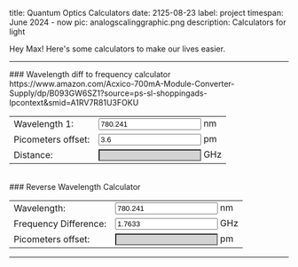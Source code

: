 title: Quantum Optics Calculators
date: 2125-08-23
label: project
timespan: June 2024 - now
pic: analogscalinggraphic.png
description: Calculators for light

Hey Max! Here's some calculators to make our lives easier.




<hr>
### Wavelength diff to frequency calculator
<!-- (c / 780.241 nm ) - (c / 780.2442 nm) -->
<form id="wavelengthForm">
	<table style="width:100%">
		<tr>
			<td>Wavelength 1:</td>
			<td><input id="wavelength1" type="number" step="0.01" value="780.241"> nm</td>
		</tr>https://www.amazon.com/Acxico-700mA-Module-Converter-Supply/dp/B093GW6SZ1?source=ps-sl-shoppingads-lpcontext&smid=A1RV7R81U3FOKU
		<!-- <tr>
			<td>Wavelength 2:</td>
			<td><input id="wavelength2" type="number" step="0.01" value=""> nm</td>
		</tr> -->
		<tr>
			<td>Picometers offset:</td>
			<td><input id="picometers" type="number" value="3.6"> pm</td>
		</tr>
		<tr>
			<td>Distance:</td>
			<td><input id="result" style="background-color:lightgray" type="text" readonly> GHz</td>
		</tr>
	</table>
</form>

<br>
### Reverse Wavelength Calculator
<form id="reverseWavelengthForm">
	<table style="width:100%">
		<tr>
			<td>Wavelength:</td>
			<td><input id="wavelength" type="number" step="0.0001" value="780.241"> nm</td>
		</tr>
		<tr>
			<td>Frequency Difference:</td>
			<td><input id="frequencyDiff" type="number" step="0.0001" value="1.7633"> GHz</td>
		</tr>
		<tr>
			<td>Picometers offset:</td>
			<td><input id="picometersResult" style="background-color:lightgray" type="text" readonly> pm</td>
		</tr>
	</table>
</form>

<hr>


<script> /////////////// Solves the calculators equations 
function calculateResult() {
	const wavelength1 = parseFloat(document.getElementById("wavelength1").value);
	const picometers = parseFloat(document.getElementById("picometers").value);

	// TODO: Replace this with your calculation logic
	let result = (299702547000000000 / wavelength1) - (299702547000000000 / (wavelength1+picometers/1000));
	result = result/10**9

	document.getElementById("result").value = result.toFixed(4);
}
document.getElementById("wavelengthForm").oninput = calculateResult;
calculateResult(); // Initial calculation



const c = 299792458; // speed of light in m/s

function calculatePicometers() {
	const wavelength = parseFloat(document.getElementById("wavelength").value);
	const frequencyDiff = parseFloat(document.getElementById("frequencyDiff").value);

	// Convert wavelength to meters
	const wavelengthMeters = wavelength * 1e-9;

	// Calculate frequency of the first wavelength
	const frequency1 = c / wavelengthMeters;

	// Calculate the second frequency
	const frequency2 = frequency1 - frequencyDiff * 1e9;

	// Calculate the second wavelength
	const wavelength2Meters = c / frequency2;

	// Calculate the difference in picometers
	const picometersDiff = (wavelength2Meters - wavelengthMeters) * 1e12;

	document.getElementById("picometersResult").value = picometersDiff.toFixed(4);
}

document.getElementById("reverseWavelengthForm").oninput = calculatePicometers;
calculatePicometers(); // Initial calculation

</script>